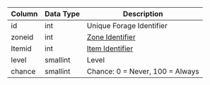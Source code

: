 | Column | Data Type | Description                                                                   |
| ------ | --------- | ----------------------------------------------------------------------------- |
| id     | int       | Unique Forage Identifier                                                      |
| zoneid | int       | [Zone Identifier](https://eqemu.gitbook.io/server/categories/zones/zone-list) |
| Itemid | int       | [Item Identifier](items.md)                                                   |
| level  | smallint  | Level                                                                         |
| chance | smallint  | Chance: 0 = Never, 100 = Always                                               |